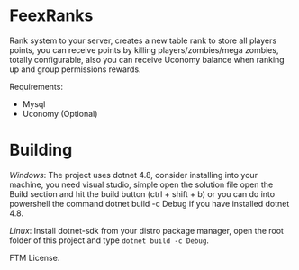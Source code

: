# FeexRanks
Rank system to your server, creates a new table rank to store all players points, you can receive points by killing players/zombies/mega zombies, totally configurable,
also you can receive Uconomy balance when ranking up and group permissions rewards.

Requirements:
- Mysql
- Uconomy (Optional)

# Building

*Windows*: The project uses dotnet 4.8, consider installing into your machine, you need visual studio, simple open the solution file open the Build section and hit the build button (ctrl + shift + b) or you can do into powershell the command dotnet build -c Debug if you have installed dotnet 4.8.

*Linux*: Install dotnet-sdk from your distro package manager, open the root folder of this project and type ``dotnet build -c Debug``.

FTM License.